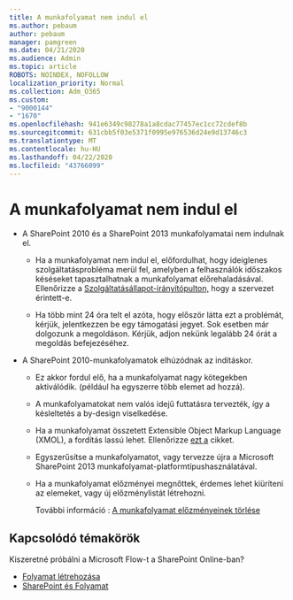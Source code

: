 ```yaml
---
title: A munkafolyamat nem indul el
ms.author: pebaum
author: pebaum
manager: pamgreen
ms.date: 04/21/2020
ms.audience: Admin
ms.topic: article
ROBOTS: NOINDEX, NOFOLLOW
localization_priority: Normal
ms.collection: Adm_O365
ms.custom:
- "9000144"
- "1670"
ms.openlocfilehash: 941e6349c98278a1a8cdac77457ec1cc72cdef8b
ms.sourcegitcommit: 631cbb5f03e5371f0995e976536d24e9d13746c3
ms.translationtype: MT
ms.contentlocale: hu-HU
ms.lasthandoff: 04/22/2020
ms.locfileid: "43766099"
---
```

# <a name="workflow-is-not-starting"></a>A munkafolyamat nem indul el

- A SharePoint 2010 és a SharePoint 2013 munkafolyamatai nem indulnak el.

    - Ha a munkafolyamat nem indul el, előfordulhat, hogy ideiglenes szolgáltatásprobléma merül fel, amelyben a felhasználók időszakos késéseket tapasztalhatnak a munkafolyamat előrehaladásával. Ellenőrizze a [Szolgáltatásállapot-irányítópulton,](https:/admin.microsoft.com/AdminPortal/Home#/servicehealth) hogy a szervezet érintett-e.

    - Ha több mint 24 óra telt el azóta, hogy először látta ezt a problémát, kérjük, jelentkezzen be egy támogatási jegyet. Sok esetben már dolgozunk a megoldáson. Kérjük, adjon nekünk legalább 24 órát a megoldás befejezéséhez.

- A SharePoint 2010-munkafolyamatok elhúzódnak az indításkor.

    - Ez akkor fordul elő, ha a munkafolyamat nagy kötegekben aktiválódik. (például ha egyszerre több elemet ad hozzá).

    - A munkafolyamatokat nem valós idejű futtatásra tervezték, így a késleltetés a by-design viselkedése.

   -  Ha a munkafolyamat összetett Extensible Object Markup Language (XMOL), a fordítás lassú lehet. Ellenőrizze [ezt a](https://support.microsoft.com//kb/3043697) cikket.

    - Egyszerűsítse a munkafolyamatot, vagy tervezze újra a Microsoft SharePoint 2013 munkafolyamat-platformtípushasználatával.

    - Ha a munkafolyamat előzményei megnőttek, érdemes lehet kiüríteni az elemeket, vagy új előzménylistát létrehozni.

        További információ : [A munkafolyamat előzményeinek törlése](https://blogs.technet.microsoft.com/marj/2015/08/07/sharepoint-2010-workflows-best-practice-purge-workflow-history-list-items/)


## <a name="related-topics"></a>Kapcsolódó témakörök
Kiszeretné próbálni a Microsoft Flow-t a SharePoint Online-ban?
- [Folyamat létrehozása](https://support.office.com/article/Create-a-flow-for-a-list-or-library-in-SharePoint-Online-or-OneDrive-for-Business-a9c3e03b-0654-46af-a254-20252e580d01) 
- [SharePoint és Folyamat](https://flow.microsoft.com/blog/sharepoint-and-flow/) 


